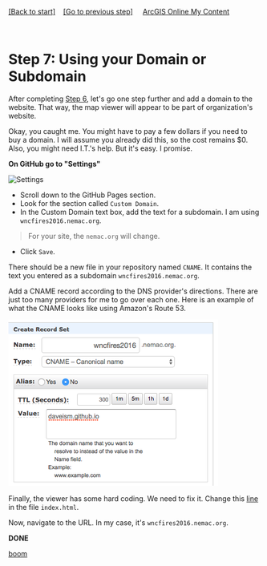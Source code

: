 [[Back to start]](github.md)&nbsp;&nbsp;&nbsp;&nbsp;[[Go to previous step]](GitHub_step6.md)
&nbsp;&nbsp;&nbsp;&nbsp;[ArcGIS Online My Content](http://www.arcgis.com/home/content.html)

&nbsp;

# Step 7: Using your Domain or Subdomain

After completing [Step 6](GitHub_step6.md), let's go one step further and add a domain to the website. That way, the map viewer will appear to be part of organization's website.


Okay, you caught me. You might have to pay a few dollars if you need to buy a domain. I will assume you already did this, so the cost remains $0. Also, you might need I.T.'s help. But it's easy. I promise.


**On GitHub go to "Settings"**

![Settings](https://docs.google.com/uc?id=0BykF_bN9fsvIU0hBWE52ZTBjWUE)

- Scroll down to the GitHub Pages section.
- Look for the section called `Custom Domain`.
- In the Custom Domain text box, add the text for a subdomain. I am using `wncfires2016.nemac.org`.
> For your site, the `nemac.org` will change.

- Click `Save`.


There should be a new file in your repository named `CNAME`. It contains the text you entered as a subdomain `wncfires2016.nemac.org`.

Add a CNAME record according to the DNS provider's directions. There are just too many providers for me to go over each one. Here is an example of what the CNAME looks like using Amazon's Route 53.

![rename](dns.png)

Finally, the viewer has some hard coding. We need to fix it. Change this [line](https://gist.github.com/daveism/d9d2cf2d34c5ee9b540ec5ca8abf4dab/revisions?diff=split) in the file `index.html`.

Now, navigate to the URL. In my case, it's `wncfires2016.nemac.org`.

**DONE** 

[boom](boom.md)

